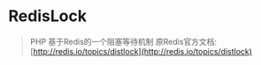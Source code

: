 # RedisLock

>PHP 基于Redis的一个阻塞等待机制
>原Redis官方文档: [http://redis.io/topics/distlock](http://redis.io/topics/distlock)